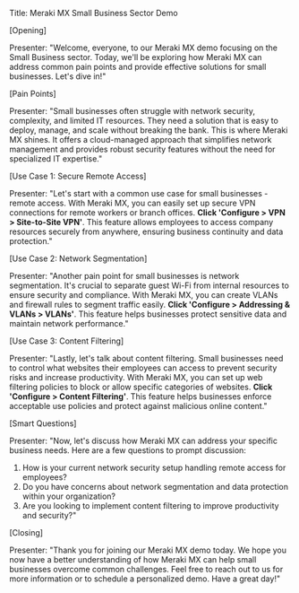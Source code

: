 Title: Meraki MX Small Business Sector Demo

[Opening]

Presenter: "Welcome, everyone, to our Meraki MX demo focusing on the Small Business sector. Today, we'll be exploring how Meraki MX can address common pain points and provide effective solutions for small businesses. Let's dive in!"

[Pain Points]

Presenter: "Small businesses often struggle with network security, complexity, and limited IT resources. They need a solution that is easy to deploy, manage, and scale without breaking the bank. This is where Meraki MX shines. It offers a cloud-managed approach that simplifies network management and provides robust security features without the need for specialized IT expertise."

[Use Case 1: Secure Remote Access]

Presenter: "Let's start with a common use case for small businesses - remote access. With Meraki MX, you can easily set up secure VPN connections for remote workers or branch offices. **Click 'Configure > VPN > Site-to-Site VPN'**. This feature allows employees to access company resources securely from anywhere, ensuring business continuity and data protection."

[Use Case 2: Network Segmentation]

Presenter: "Another pain point for small businesses is network segmentation. It's crucial to separate guest Wi-Fi from internal resources to ensure security and compliance. With Meraki MX, you can create VLANs and firewall rules to segment traffic easily. **Click 'Configure > Addressing & VLANs > VLANs'**. This feature helps businesses protect sensitive data and maintain network performance."

[Use Case 3: Content Filtering]

Presenter: "Lastly, let's talk about content filtering. Small businesses need to control what websites their employees can access to prevent security risks and increase productivity. With Meraki MX, you can set up web filtering policies to block or allow specific categories of websites. **Click 'Configure > Content Filtering'**. This feature helps businesses enforce acceptable use policies and protect against malicious online content."

[Smart Questions]

Presenter: "Now, let's discuss how Meraki MX can address your specific business needs. Here are a few questions to prompt discussion:

1. How is your current network security setup handling remote access for employees?
2. Do you have concerns about network segmentation and data protection within your organization?
3. Are you looking to implement content filtering to improve productivity and security?"

[Closing]

Presenter: "Thank you for joining our Meraki MX demo today. We hope you now have a better understanding of how Meraki MX can help small businesses overcome common challenges. Feel free to reach out to us for more information or to schedule a personalized demo. Have a great day!"